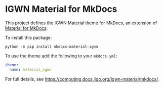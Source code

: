 # IGWN Material for MkDocs

This project defines the IGWN Material theme for MkDocs, an extension of
[Material for MkDocs](https://squidfunk.github.io/mkdocs-material/).

To install this package:

```shell
python -m pip install mkdocs-material-igwn
```

To use the theme add the following to your `mkdocs.yml`:

```yaml
theme:
  name: material_igwn
```

For full details, see <https://computing.docs.ligo.org/igwn-material/mkdocs/>.
